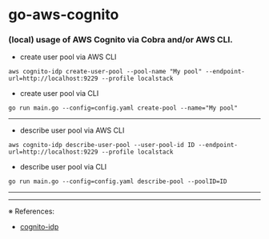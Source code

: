 # go-aws-cognito

### (local) usage of AWS Cognito via Cobra and/or AWS CLI.

- create user pool via AWS CLI
```
aws cognito-idp create-user-pool --pool-name "My pool" --endpoint-url=http://localhost:9229 --profile localstack
```
- create user pool via CLI
```
go run main.go --config=config.yaml create-pool --name="My pool"
```
---

- describe user pool via AWS CLI
```
aws cognito-idp describe-user-pool --user-pool-id ID --endpoint-url=http://localhost:9229 --profile localstack
```
- describe user pool via CLI
```
go run main.go --config=config.yaml describe-pool --poolID=ID
```
---

---
※ References:
- [cognito-idp](https://awscli.amazonaws.com/v2/documentation/api/latest/reference/cognito-idp/index.html)
